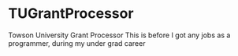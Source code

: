 TUGrantProcessor
================

Towson University Grant Processor 
This is before I got any jobs as a programmer, during my under grad career

